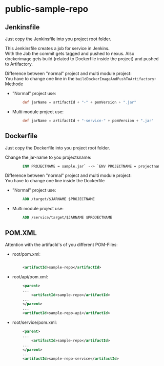 # public-sample-repo

## Jenkinsfile
Just copy the Jenkinsfile into you project root folder. 

This Jenkinsfile creates a job for service in Jenkins.  
With the Job the commit gets tagged and pushed to nexus. Also dockerimage gets build (related to Dockerfile inside the project) and pushed to Artifactory.

Difference between "normal" project and multi module project:  
You have to change one line in the `buildDockerImageAndPushToArtifactory`- Methode
* "Normal" project use: 
```groovy
        def jarName = artifactId + "-" + pomVersion + ".jar"
```

* Multi module project use: 
```groovy
        def jarName = artifactId + "-service-" + pomVersion + ".jar"
```

## Dockerfile
Just copy the Dockerfile into you project root folder. 

Change the jar-name to you projectsname:  
```Dockerfile
        ENV PROJECTNAME = sample.jar` --> `ENV PROJECTNAME = projectname.jar
```
Difference between "normal" project and multi module project:  
You have to change one line inside the Dockerfile
* "Normal" project use: 
```Dockerfile
        ADD /target/$JARNAME $PROJECTNAME
```
* Multi module project use: 
```Dockerfile
        ADD /service/target/$JARNAME $PROJECTNAME
```

## POM.XML
Attention with the artifacId's of you different POM-Files:
* root/pom.xml: 
```xml

        <artifactId>sample-repo</artifactId>
 ```

* root/api/pom.xml:  

```xml
        <parent>
        ...
            <artifactId>sample-repo</artifactId>
        ...
        </parent>
        ...
        <artifactId>sample-repo-api</artifactId>
```
* root/service/pom.xml:  

```xml
        <parent>
        ...
            <artifactId>sample-repo</artifactId>
        ...
        </parent>
        ...
        <artifactId>sample-repo-service</artifactId>
```
